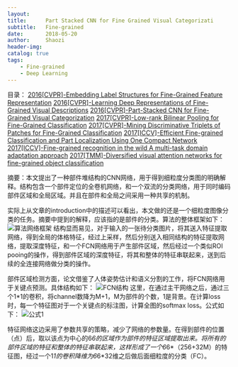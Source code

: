 ```yaml
---
layout:     
title:      Part Stacked CNN for Fine Grained Visual Categorizati
subtitle:   Fine-grained
date:       2018-05-20
author:     Shaozi
header-img: 
catalog: true
tags:
    - Fine-grained
    - Deep Learning
---
```


目录：
[2016[CVPR]-Embedding Label Structures for Fine-Grained Feature Representation](https://arxiv.org/pdf/1512.02895)
[2016[CVPR]-Learning Deep Representations of Fine-Grained Visual Descriptions](https://arxiv.org/pdf/1605.05395)
[2016[CVPR]-Part-Stacked CNN for Fine-Grained Visual Categorization](https://arxiv.org/pdf/1512.08086)
[2017[CVPR]-Low-rank Bilinear Pooling for Fine-Grained Classification](https://arxiv.org/pdf/1611.05109)
[2017[CVPR]-Mining Discriminative Triplets of Patches for Fine-Grained Classification](https://arxiv.org/pdf/1605.01130)
[2017[ICCV]-Efficient Fine-grained Classification and Part Localization Using One Compact Network]()
[2017[ICCV]-Fine-grained recognition in the wild A multi-task domain adaptation approach]()
[2017[TMM]-Diversified visual attention networks for fine-grained object classification]()

摘要：本文提出了一种部件堆结构的CNN网络，用于得到细粒度分类图的明确解释。结构包含一个部件定位的全卷机网络，和一个双流的分类网络，用于同时编码部件区域和全局区域。并且在部件和全局之间采用一种共享的机制。

实际上从文章的introduction中的描述可以看出，本文做的还是一个细粒度图像分类的任务。摘要中提到的解释，应该指的是部件的分类。算法的整体框架如下：
![算法网络框架](https://upload-images.jianshu.io/upload_images/11609151-eb5ce274c4fb0636.png?imageMogr2/auto-orient/strip%7CimageView2/2/w/1240)
结构显而易见，对于输入的一张待分类图片，将其送入特征提取网络，得到全局的体格特征，经过上采样，然后分别送入相同结构的特征提取网络，提取深度特征，和一个FCN网络用于产生部件区域，然后经过一个类似ROI pooing的操作，得到部件区域的深度特征，将其和整体的特征串联起来，送到后续的全连接网络做分类的操作。

部件区域检测方面，论文借鉴了人体姿势估计和语义分割的工作，将FCN网络用于关键点预测。具体结构如下：
![FCN结构](https://upload-images.jianshu.io/upload_images/11609151-db24c974f3e1431a.png?imageMogr2/auto-orient/strip%7CimageView2/2/w/1240)
这里，在通过主干网络之后，通过三个1*1的卷积，将channel数降为M+1，M为部件的个数，1是背景。在计算loss时，每一个特征图对于一个关键点的标注图，计算全图的softmax loss。公式如下：
![公式1](https://upload-images.jianshu.io/upload_images/11609151-df1eac8c98148e88.png?imageMogr2/auto-orient/strip%7CimageView2/2/w/1240)

特征网络这边采用了参数共享的策略，减少了网络的参数量。在得到部件的位置（点）后，取以该点为中心的6*6的区域作为部件的特征区域提取出来。将所有的部件区域的特征和整体的特征串联起来，这样形成了一个6*6*（256+32M）的特征图，经过一个1*1的卷积降维为6*6*32维之后做后面细粒度的分类（FC）。
